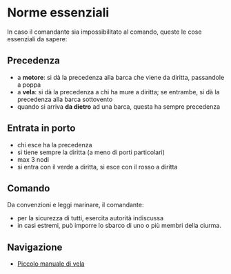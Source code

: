 # Norme essenziali

In caso il comandante sia impossibilitato al comando, queste le cose essenziali da sapere:

## Precedenza

-   a **motore**: si dà la precedenza alla barca che viene da diritta,
    passandole a poppa
-   a **vela**: si dà la precedenza a chi ha mure a diritta; se
    entrambe, si dà la precedenza alla barca sottovento
-   quando si arriva **da dietro** ad una barca, questa ha sempre
    precedenza

## Entrata in porto

-   chi esce ha la precedenza
-   si tiene sempre la diritta (a meno di porti particolari)
-   max 3 nodi
-   si entra con il verde a diritta, si esce con il rosso a diritta

## Comando

Da convenzioni e leggi marinare, il comandante:

-   per la sicurezza di tutti, esercita autorità indiscussa
-   in casi estremi, può imporre lo sbarco di uno o più membri della ciurma.

## Navigazione

- [Piccolo manuale di vela](docs/useful-stuff/manuale_navigazione_a_vela_low-res.pdf)
